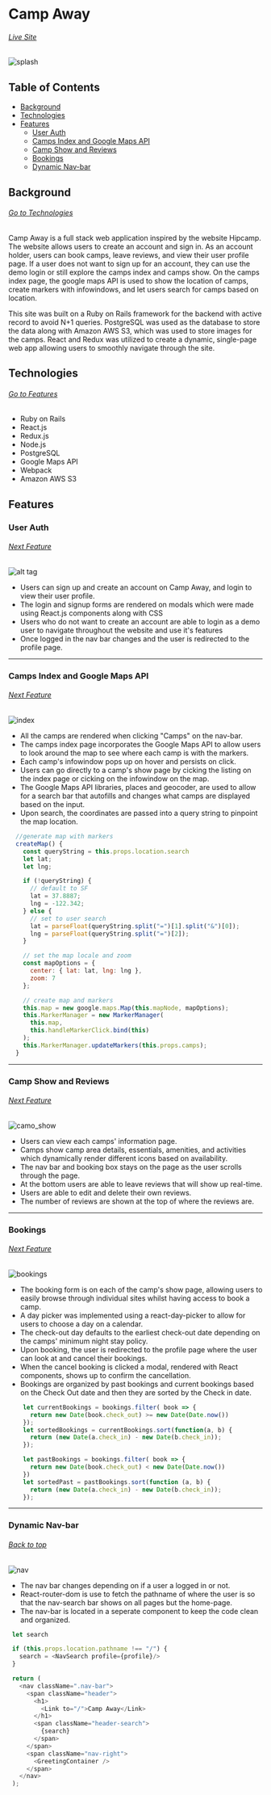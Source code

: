 
# Camp Away
###### [Live Site](https://camp-away-hipcamp.herokuapp.com/#/)

![splash](https://i.pinimg.com/originals/43/a5/a8/43a5a8a703e57ddbadb99bbcc9eafc79.gif)

## Table of Contents

  * [Background](#background)
  * [Technologies](#technologies)
  * [Features](#features)
    * [User Auth](#user-auth)
    * [Camps Index and Google Maps API](#camps-index-and-google-maps-api)
    * [Camp Show and Reviews](#camp-show-and-reviews)
    * [Bookings](#bookings)
    * [Dynamic Nav-bar](#dynamic-nav-bar)

## Background
###### [Go to Technologies](#technologies)

Camp Away is a full stack web application inspired by the website Hipcamp. The website allows users to create an account and sign in. As an account holder, users can book camps, leave reviews, and view their user profile page. If a user does not want to sign up for an account, they can use the demo login or still explore the camps index and camps show. On the camps index page, the google maps API is used to show the location of camps, create markers with infowindows, and let users search for camps based on location.

This site was built on a Ruby on Rails framework for the backend with active record to avoid N+1 queries. PostgreSQL was used as the database to store the data along with Amazon AWS S3, which was used to store images for the camps. React and Redux was utilized to create a dynamic, single-page web app allowing users to smoothly navigate through the site. 

## Technologies
###### [Go to Features](#features)

* Ruby on Rails
* React.js
* Redux.js
* Node.js
* PostgreSQL
* Google Maps API
* Webpack
* Amazon AWS S3

## Features

### User Auth 
###### [Next Feature](#camps-index-and-google-maps-api)

![alt tag](https://i.pinimg.com/originals/a9/b7/9c/a9b79c9c87e3cd4e652b56b959a98820.gif)

* Users can sign up and create an account on Camp Away, and login to view their user profile.
* The login and signup forms are rendered on modals which were made using React.js components along with CSS
* Users who do not want to create an account are able to login as a demo user to navigate throughout the website and use it's features
* Once logged in the nav bar changes and the user is redirected to the profile page.

---

### Camps Index and Google Maps API
###### [Next Feature](#camp-show-and-reviews)

![index](https://i.pinimg.com/originals/02/ff/7f/02ff7f732ad506b37788c046343b8e03.gif)

* All the camps are rendered when clicking "Camps" on the nav-bar.
* The camps index page incorporates the Google Maps API to allow users to look around the map to see where each camp is with the markers.
* Each camp's infowindow pops up on hover and persists on click. 
* Users can go directly to a camp's show page by cicking the listing on the index page or cicking on the infowindow on the map.
* The Google Maps API libraries, places and geocoder, are used to allow for a search bar that autofills and changes what camps are displayed based on the input. 
* Upon search, the coordinates are passed into a query string to pinpoint the map location.
```javascript
  //generate map with markers
  createMap() {
    const queryString = this.props.location.search
    let lat;
    let lng;

    if (!queryString) {
      // default to SF
      lat = 37.8887;
      lng = -122.342;
    } else {
      // set to user search
      lat = parseFloat(queryString.split("=")[1].split("&")[0]);
      lng = parseFloat(queryString.split("=")[2]);
    }

    // set the map locale and zoom
    const mapOptions = {
      center: { lat: lat, lng: lng },
      zoom: 7
    };

    // create map and markers
    this.map = new google.maps.Map(this.mapNode, mapOptions);
    this.MarkerManager = new MarkerManager(
      this.map,
      this.handleMarkerClick.bind(this)
    );
    this.MarkerManager.updateMarkers(this.props.camps);
  }
```

---

### Camp Show and Reviews
###### [Next Feature](#bookings)

![camo_show](https://i.pinimg.com/originals/87/62/3c/87623cdde6079a335f8741965a50b885.gif)

* Users can view each camps' information page.
* Camps show camp area details, essentials, amenities, and activities which dynamically render different icons based on availability.
* The nav bar and booking box stays on the page as the user scrolls through the page.
* At the bottom users are able to leave reviews that will show up real-time.
* Users are able to edit and delete their own reviews.
* The number of reviews are shown at the top of where the reviews are.

---

### Bookings 
###### [Next Feature](#dynamic-nav-bar)

![bookings](https://i.pinimg.com/originals/32/ee/53/32ee53ac60fd668054891113ba1a7f56.gif)

* The booking form is on each of the camp's show page, allowing users to easily browse through individual sites whilst having access to book a camp.
* A day picker was implemented using a react-day-picker to allow for users to choose a day on a calendar.
* The check-out day defaults to the earliest check-out date depending on the camps' minimum night stay policy.
* Upon booking, the user is redirected to the profile page where the user can look at and cancel their bookings.
* When the cancel booking is clicked a modal, rendered with React components, shows up to confirm the cancellation.
* Bookings are organized by past bookings and current bookings based on the Check Out date and then they are sorted by the Check in date. 
```javascript
    let currentBookings = bookings.filter( book => {
      return new Date(book.check_out) >= new Date(Date.now())
    });
    let sortedBookings = currentBookings.sort(function(a, b) {
      return (new Date(a.check_in) - new Date(b.check_in));
    });

    let pastBookings = bookings.filter( book => {
      return new Date(book.check_out) < new Date(Date.now())
    })
    let sortedPast = pastBookings.sort(function (a, b) {
      return (new Date(a.check_in) - new Date(b.check_in));
    });
```

---

### Dynamic Nav-bar
###### [Back to top](#camp-away)
  ![nav](https://i.pinimg.com/originals/aa/e2/1f/aae21f064eb8ec21c227a88f0190b2e1.gif)
  * The nav bar changes depending on if a user a logged in or not.
  * React-router-dom is use to fetch the pathname of where the user is so that the nav-search bar shows on all pages but the home-page.
  * The nav-bar is located in a seperate component to keep the code clean and organized. 
   ```javascript
    let search 

    if (this.props.location.pathname !== "/") {
      search = <NavSearch profile={profile}/>
    }

    return (
      <nav className=".nav-bar">
        <span className="header">
          <h1>
            <Link to="/">Camp Away</Link>
          </h1>
          <span className="header-search">
            {search}
          </span>
        </span>
        <span className="nav-right">
          <GreetingContainer />
        </span>
      </nav>
    );
  ```
  
